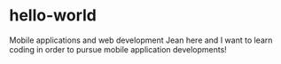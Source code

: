 # hello-world
Mobile applications and web development
Jean here and I want to learn coding in order to pursue mobile application developments!
